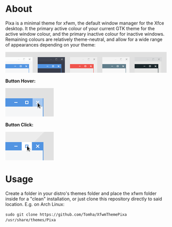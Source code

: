 # About
Pixa is a minimal theme for xfwm, the default window manager for the Xfce desktop. It the primary active colour of your current GTK theme for the active window colour, and the primary inactive colour for inactive windows. Remaining colours are relatively theme-neutral, and allow for a wide range of appearances depending on your theme:


![Colours](preview/Colours.png)

**Button Hover:**

![Hover](preview/Hover.png)

**Button Click:**

![Clicked](preview/Click.png)

# Usage
Create a folder in your distro's themes folder and place the xfwm folder inside for a "clean" installation, or just clone this repository directly to said location. E.g. on Arch Linux:

`sudo git clone https://github.com/Tomha/XfwmThemePixa /usr/share/themes/Pixa`
